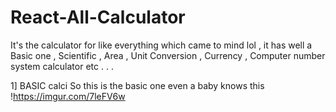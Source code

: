 # React-All-Calculator
It's the calculator for like everything which came to mind lol , it has well a Basic one , Scientific , Area , Unit Conversion ,  Currency , Computer number system calculator etc . . . 

1] BASIC calci 
So this is the basic one even a baby knows this 
!https://imgur.com/7leFV6w
